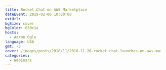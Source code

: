 ```yaml
---
title: Rocket.Chat on AWS Marketplace
dateEvent: 2019-02-06 10:00:00
extUrl:
bgSize: cover
bgColor: 030c1a
hosts:
  - Aaron Ogle
language: USA
gmt: -3
cover: /images/posts/2018/11/2018-11-28-rocket-chat-launches-on-aws-marketplace/aws-post-cover.jpg
categories:
  - Webinars
---
```

